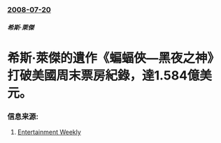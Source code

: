 ### [2008-07-20](/news/2008/07/20/index.md)

##### 希斯·萊傑
# 希斯·萊傑的遺作《蝙蝠俠—黑夜之神》打破美國周末票房紀錄，達1.584億美元。




### 信息来源:

1. [Entertainment Weekly](http://www.ew.com/ew/article/0,,20213857,00.html)
